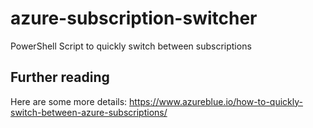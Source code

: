 # azure-subscription-switcher
PowerShell  Script to quickly switch between subscriptions

## Further reading
Here are some more details: https://www.azureblue.io/how-to-quickly-switch-between-azure-subscriptions/
